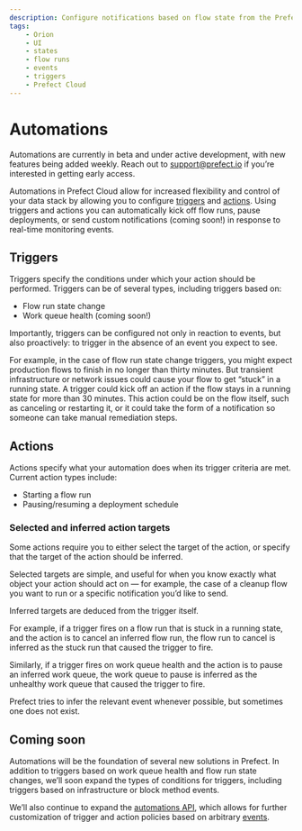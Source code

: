 ```yaml
---
description: Configure notifications based on flow state from the Prefect UI and Prefect Cloud.
tags:
    - Orion
    - UI
    - states
    - flow runs
    - events
    - triggers
    - Prefect Cloud
---
```


# Automations <span class="badge cloud"></span> <span class="badge beta"></span>

Automations are currently in beta and under active development, with new features being added weekly. Reach out to [support@prefect.io](mailto:support@prefect.io) if you’re interested in getting early access.

Automations in Prefect Cloud allow for increased flexibility and control of your data stack by allowing you to configure [triggers](#triggers) and [actions](#actions). Using triggers and actions you can automatically kick off flow runs, pause deployments, or send custom notifications (coming soon!) in response to real-time monitoring events.

## Triggers

Triggers specify the conditions under which your action should be performed. Triggers can be of several types, including triggers based on: 

- Flow run state change
- Work queue health (coming soon!)

Importantly, triggers can be configured not only in reaction to events, but also proactively: to trigger in the absence of an event you expect to see.

For example, in the case of flow run state change triggers, you might expect production flows to finish in no longer than thirty minutes. But transient infrastructure or network issues could cause your flow to get “stuck” in a running state. A trigger could kick off an action if the flow stays in a running state for more than 30 minutes. This action could be on the flow itself, such as canceling or restarting it, or it could take the form of a notification so someone can take manual remediation steps.


## Actions

Actions specify what your automation does when its trigger criteria are met. Current action types include: 

- Starting a flow run
- Pausing/resuming a deployment schedule

### Selected and inferred action targets

Some actions require you to either select the target of the action, or specify that the target of the action should be inferred. 

Selected targets are simple, and useful for when you know exactly what object your action should act on &mdash; for example, the case of a cleanup flow you want to run or a specific notification you’d like to send.

Inferred targets are deduced from the trigger itself. 

For example, if a trigger fires on a flow run that is stuck in a running state, and the action is to cancel an inferred flow run, the flow run to cancel is inferred as the stuck run that caused the trigger to fire. 

Similarly, if a trigger fires on work queue health and the action is to pause an inferred work queue, the work queue to pause is inferred as the unhealthy work queue that caused the trigger to fire. 

Prefect tries to infer the relevant event whenever possible, but sometimes one does not exist.

## Coming soon

Automations will be the foundation of several new solutions in Prefect. In addition to triggers based on work queue health and flow run state changes, we’ll soon expand the types of conditions for triggers, including triggers based on infrastructure or block method events.  

We’ll also continue to expand the [automations API](https://app.prefect.cloud/api/docs#tag/Automations), which allows for further customization of trigger and action policies based on arbitrary [events](https://app.prefect.cloud/api/docs#tag/Events).
